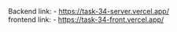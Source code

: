 Backend link: - https://task-34-server.vercel.app/ <br>
frontend link: - https://task-34-front.vercel.app/
